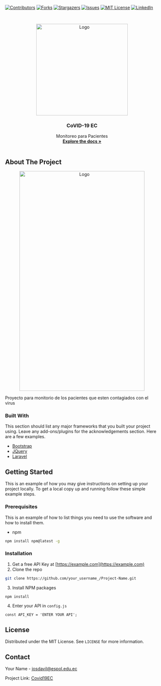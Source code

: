 





<!-- PROJECT SHIELDS -->
<!--
*** I'm using markdown "reference style" links for readability.
*** Reference links are enclosed in brackets [ ] instead of parentheses ( ).
*** See the bottom of this document for the declaration of the reference variables
*** for contributors-url, forks-url, etc. This is an optional, concise syntax you may use.
*** https://www.markdownguide.org/basic-syntax/#reference-style-links
-->
[![Contributors][contributors-shield]][contributors-url]
[![Forks][forks-shield]][forks-url]
[![Stargazers][stars-shield]][stars-url]
[![Issues][issues-shield]][issues-url]
[![MIT License][license-shield]][license-url]
[![LinkedIn][linkedin-shield]][linkedin-url]



<!-- PROJECT LOGO -->
<br />
<p align="center">
  <a href="https://github.com/eljosephavila123/covid19EC">
    <img src="https://github.com/eljosephavila123/covid19EC/blob/master/logo/Imagen2%20221.png" alt="Logo" width="300" height="300">
  </a>

  <h3 align="center">CoVID-19 EC</h3>

  <p align="center">
    Monitoreo para Pacientes
    <br />
    <a href="https://github.com/eljosephavila123/covid19EC"><strong>Explore the docs »</strong></a>
    <br />
    <br />
 
  </p>
</p>






<!-- ABOUT THE PROJECT -->
## About The Project
<p align="center">
  <a href="hhttps://github.com/eljosephavila123/covid19EC">
    <img src="https://github.com/eljosephavila123/covid19EC/blob/master/logo/login.png" alt="Logo" width="410" height="720">
  </a>




Proyecto para monitorio de los pacientes que esten contagiados con el virus

### Built With
This section should list any major frameworks that you built your project using. Leave any add-ons/plugins for the acknowledgements section. Here are a few examples.
* [Bootstrap](https://getbootstrap.com)
* [JQuery](https://jquery.com)
* [Laravel](https://laravel.com)



<!-- GETTING STARTED -->
## Getting Started

This is an example of how you may give instructions on setting up your project locally.
To get a local copy up and running follow these simple example steps.

### Prerequisites

This is an example of how to list things you need to use the software and how to install them.
* npm
```sh
npm install npm@latest -g
```

### Installation

1. Get a free API Key at [https://example.com](https://example.com)
2. Clone the repo
```sh
git clone https://github.com/your_username_/Project-Name.git
```
3. Install NPM packages
```sh
npm install
```
4. Enter your API in `config.js`
```JS
const API_KEY = 'ENTER YOUR API';
```






<!-- LICENSE -->
## License

Distributed under the MIT License. See `LICENSE` for more information.



<!-- CONTACT -->
## Contact

Your Name   - josdavil@espol.edu.ec

Project Link: [Covid19EC](https://github.com/eljosephavila123/covid19EC/)









<!-- MARKDOWN LINKS & IMAGES -->
<!-- https://www.markdownguide.org/basic-syntax/#reference-style-links -->
[contributors-shield]: https://img.shields.io/github/contributors/othneildrew/Best-README-Template.svg?style=flat-square
[contributors-url]: https://github.com/eljosephavila123/covid19EC/graphs/contributors
[forks-shield]: https://img.shields.io/github/forks/othneildrew/Best-README-Template.svg?style=flat-square
[forks-url]: https://github.com/oeljosephavila123/covid19EC/network/members
[stars-shield]: https://img.shields.io/github/stars/othneildrew/Best-README-Template.svg?style=flat-square
[stars-url]: https://github.com/eljosephavila123/covid19EC/stargazers
[issues-shield]: https://img.shields.io/github/issues/othneildrew/Best-README-Template.svg?style=flat-square
[issues-url]: https://github.com/eljosephavila123/covid19EC/issues
[license-shield]: https://img.shields.io/github/license/othneildrew/Best-README-Template.svg?style=flat-square
[license-url]: https://github.com/othneildrew/Best-README-Template/blob/master/LICENSE.txt
[linkedin-shield]: https://img.shields.io/badge/-LinkedIn-black.svg?style=flat-square&logo=linkedin&colorB=555
[linkedin-url]:https://www.linkedin.com/in/josephavilaalvarez/

